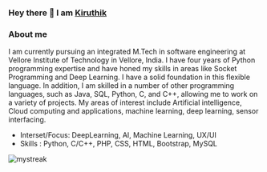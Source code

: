 ### Hey there 👋 I am [Kiruthik](https://github.com/Kiruthik-coder) 
<h3> About me </h3>
<p>I am currently pursuing an integrated M.Tech in software engineering at Vellore Institute of Technology in Vellore, India. I have four years of Python programming expertise and have honed my skills in areas like Socket Programming and Deep Learning. I have a solid foundation in this flexible language. In addition, I am skilled in a number of other programming languages, such as Java, SQL, Python, C, and C++, allowing me to work on a variety of projects.
My areas of interest include Artificial intelligence, Cloud computing and applications, machine learning, deep learning, sensor interfacing.</p>
<ul>
  <li> Interset/Focus: DeepLearning, AI, Machine Learning, UX/UI</li>
  <li>Skills : Python, C/C++, PHP, CSS, HTML, Bootstrap, MySQL</li>
</ul>

<img src="https://github-readme-streak-stats.herokuapp.com/?user=Kiruthik-coder&theme=tokyonight" alt="mystreak"/>
